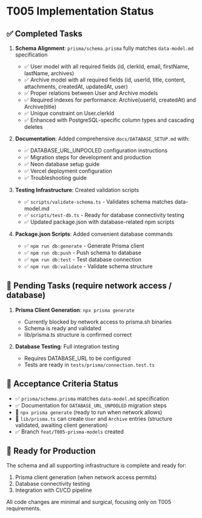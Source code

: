 # T005 Implementation Status

## ✅ Completed Tasks

1. **Schema Alignment**: `prisma/schema.prisma` fully matches `data-model.md` specification
   - ✅ User model with all required fields (id, clerkId, email, firstName, lastName, archives)
   - ✅ Archive model with all required fields (id, userId, title, content, attachments, createdAt, updatedAt, user)
   - ✅ Proper relations between User and Archive models
   - ✅ Required indexes for performance: Archive(userId, createdAt) and Archive(title)
   - ✅ Unique constraint on User.clerkId
   - ✅ Enhanced with PostgreSQL-specific column types and cascading deletes

2. **Documentation**: Added comprehensive `docs/DATABASE_SETUP.md` with:
   - ✅ DATABASE_URL_UNPOOLED configuration instructions
   - ✅ Migration steps for development and production
   - ✅ Neon database setup guide
   - ✅ Vercel deployment configuration
   - ✅ Troubleshooting guide

3. **Testing Infrastructure**: Created validation scripts
   - ✅ `scripts/validate-schema.ts` - Validates schema matches data-model.md
   - ✅ `scripts/test-db.ts` - Ready for database connectivity testing
   - ✅ Updated package.json with database-related npm scripts

4. **Package.json Scripts**: Added convenient database commands
   - ✅ `npm run db:generate` - Generate Prisma client
   - ✅ `npm run db:push` - Push schema to database
   - ✅ `npm run db:test` - Test database connection
   - ✅ `npm run db:validate` - Validate schema structure

## 🚧 Pending Tasks (require network access / database)

1. **Prisma Client Generation**: `npx prisma generate`
   - Currently blocked by network access to prisma.sh binaries
   - Schema is ready and validated
   - lib/prisma.ts structure is confirmed correct

2. **Database Testing**: Full integration testing
   - Requires DATABASE_URL to be configured
   - Tests are ready in `tests/prisma/connection.test.ts`

## 🎯 Acceptance Criteria Status

- ✅ `prisma/schema.prisma` matches `data-model.md` specification
- ✅ Documentation for `DATABASE_URL_UNPOOLED` migration steps
- 🚧 `npx prisma generate` (ready to run when network allows)
- 🚧 `lib/prisma.ts` can create `User` and `Archive` entries (structure validated, awaiting client generation)
- ✅ Branch `feat/T005-prisma-models` created

## 🚀 Ready for Production

The schema and all supporting infrastructure is complete and ready for:

1. Prisma client generation (when network access permits)
2. Database connectivity testing
3. Integration with CI/CD pipeline

All code changes are minimal and surgical, focusing only on T005 requirements.
